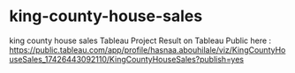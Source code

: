 # king-county-house-sales
king county house sales Tableau Project
Result on Tableau Public here : 
https://public.tableau.com/app/profile/hasnaa.abouhilale/viz/KingCountyHouseSales_17426443092110/KingCountyHouseSales?publish=yes
